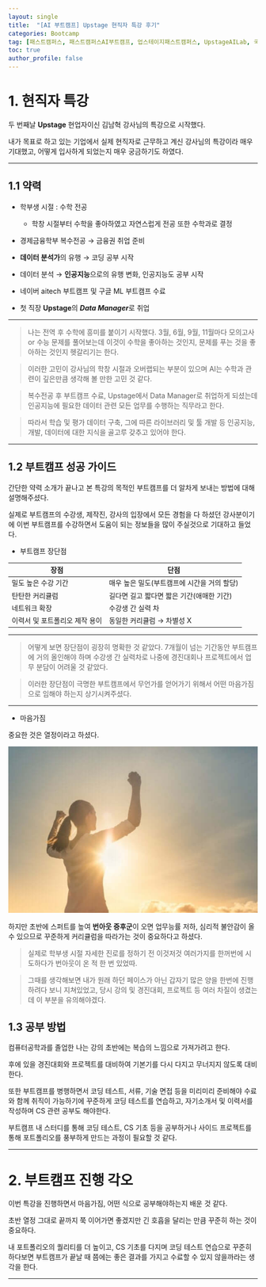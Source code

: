 ```yaml
---
layout: single
title:  "[AI 부트캠프] Upstage 현직자 특강 후기"
categories: Bootcamp
tag: [패스트캠퍼스, 패스트캠퍼스AI부트캠프, 업스테이지패스트캠퍼스, UpstageAILab, 국비지원, 패스트캠퍼스업스테이지에이아이랩, 패스트캠퍼스업스테이지부트캠프]
toc: true
author_profile: false
---
```


<head>
  <style>
    table.dataframe {
      white-space: normal;
      width: 100%;
      height: 240px;
      display: block;
      overflow: auto;
      font-family: Arial, sans-serif;
      font-size: 0.9rem;
      line-height: 20px;
      text-align: center;
      border: 0px !important;
    }

    table.dataframe th {
      text-align: center;
      font-weight: bold;
      padding: 8px;
    }

    table.dataframe td {
      text-align: center;
      padding: 8px;
    }

    table.dataframe tr:hover {
      background: #b8d1f3; 
    }

    .output_prompt {
      overflow: auto;
      font-size: 0.9rem;
      line-height: 1.45;
      border-radius: 0.3rem;
      -webkit-overflow-scrolling: touch;
      padding: 0.8rem;
      margin-top: 0;
      margin-bottom: 15px;
      font: 1rem Consolas, "Liberation Mono", Menlo, Courier, monospace;
      color: $code-text-color;
      border: solid 1px $border-color;
      border-radius: 0.3rem;
      word-break: normal;
      white-space: pre;
    }

  .dataframe tbody tr th:only-of-type {
      vertical-align: middle;
  }

  .dataframe tbody tr th {
      vertical-align: top;
  }

  .dataframe thead th {
      text-align: center !important;
      padding: 8px;
  }

  .page__content p {
      margin: 0 0 0px !important;
  }

  .page__content p > strong {
    font-size: 0.8rem !important;
  }

  </style>
</head>


# 1. 현직자 특강


두 번째날 **Upstage** 현업자이신 김남혁 강사님의 특강으로 시작했다.



내가 목표로 하고 있는 기업에서 실제 현직자로 근무하고 계신 강사님의 특강이라 매우 기대했고, 어떻게 입사하게 되었는지 매우 궁금하기도 하였다.



***


## 1.1 약력


- 학부생 시절 : 수학 전공

    - 학창 시절부터 수학을 좋아하였고 자연스럽게 전공 또한 수학과로 결정



- 경제금융학부 복수전공 → 금융권 취업 준비

- **데이터 분석가**의 유행 → 코딩 공부 시작

- 데이터 분석 → **인공지능**으로의 유행 변화, 인공지능도 공부 시작

- 네이버 aitech 부트캠프 및 구글 ML 부트캠프 수료

- 첫 직장 **Upstage**의 ***Data Manager***로 취업



***


> 나는 전역 후 수학에 흥미를 붙이기 시작했다. 3월, 6월, 9월, 11월마다 모의고사 or 수능 문제를 풀어보는데 이것이 수학을 좋아하는 것인지, 문제를 푸는 것을 좋아하는 것인지 헷갈리기는 한다.

>

> 이러한 고민이 강사님의 학창 시절과 오버랩되는 부분이 있으며 AI는 수학과 관련이 깊은만큼 생각해 볼 만한 고민 것 같다.

>

> 복수전공 후 부트캠프 수료, Upstage에서 Data Manager로 취업하게 되셨는데 인공지능에 필요한 데이터 관련 모든 업무를 수행하는 직무라고 한다.

>

> 따라서 학습 및 평가 데이터 구축, 그에 따른 라이브러리 및 툴 개발 등 인공지능, 개발, 데이터에 대한 지식을 골고루 갖추고 있어야 한다.



***


## 1.2 부트캠프 성공 가이드


간단한 약력 소개가 끝나고 본 특강의 목적인 부트캠프를 더 알차게 보내는 방법에 대해 설명해주셨다.



실제로 부트캠프의 수강생, 제작진, 강사의 입장에서 모든 경험을 다 하셨던 강사분이기에 이번 부트캠프를 수강하면서 도움이 되는 정보들을 많이 주실것으로 기대하고 들었다.


- 부트캠프 장단점



| 장점 | 단점 |
|--------|--------|
| 밀도 높은 수강 기간 | 매우 높은 밀도(부트캠프에 시간을 거의 할당) |
| 탄탄한 커리큘럼 | 길다면 길고 짧다면 짧은 기간(애매한 기간) |
| 네트워크 확장 | 수강생 간 실력 차 |
| 이력서 및 포트폴리오 제작 용이 | 동일한 커리큘럼 → 차별성 X |



***



> 어떻게 보면 장단점이 굉장히 명확한 것 같았다. 7개월이 넘는 기간동안 부트캠프에 거의 올인해야 하며 수강생 간 실력차로 나중에 경진대회나 프로젝트에서 업무 분담이 어려울 것 같았다.

>

> 이러한 장단점이 극명한 부트캠프에서 무언가를 얻어가기 위해서 어떤 마음가짐으로 임해야 하는지 상기시켜주셨다.



***


- 마음가짐



중요한 것은 열정이라고 하셨다.



![image.png](https://github.com/lIllIlIIIll/Leeinformation.github.io/blob/master/_posts/image/Bootcamp/열정.jpg?raw=true)



하지만 초반에 스퍼트를 높여 **번아웃 증후군**이 오면 업무능률 저하, 심리적 불안감이 올 수 있으므로 꾸준하게 커리큘럼을 따라가는 것이 중요하다고 하셨다.



> 실제로 학부생 시절 자세한 진로를 정하기 전 이것저것 여러가지를 한꺼번에 시도하다가 번아웃이 온 적 한 번 있었따.

>

> 그때를 생각해보면 내가 원래 하던 페이스가 아닌 갑자기 많은 양을 한번에 진행하려다 보니 지쳐있었고, 당시 강의 및 경진대회, 프로젝트 등 여러 차질이 생겼는데 이 부분을 유의해야겠다.


## 1.3 공부 방법


컴퓨터공학과를 졸업한 나는 강의 초반에는 복습의 느낌으로 가져가려고 한다.



후에 있을 경진대회와 프로젝트를 대비하여 기본기를 다시 다지고 무너지지 않도록 대비한다.



또한 부트캠프를 병행하면서 코딩 테스트, 서류, 기술 면접 등을 미리미리 준비해야 수료와 함께 취직이 가능하기에 꾸준하게 코딩 테스트를 연습하고, 자기소개서 및 이력서를 작성하며 CS 관련 공부도 해야한다.



부트캠프 내 스터디를 통해 코딩 테스트, CS 기초 등을 공부하거나 사이드 프로젝트를 통해 포트폴리오를 풍부하게 만드는 과정이 필요할 것 같다.



***


# 2. 부트캠프 진행 각오


이번 특강을 진행하면서 마음가짐, 어떤 식으로 공부해야하는지 배운 것 같다.



초반 열정 그대로 끝까지 쭉 이어가면 좋겠지만 긴 호흡을 달리는 만큼 꾸준히 하는 것이 중요하다.



내 포트폴리오의 퀄리티를 더 높이고, CS 기초를 다지며 코딩 테스트 연습으로 꾸준히 하다보면 부트캠프가 끝날 때 쯤에는 좋은 결과를 가지고 수료할 수 있지 않을까라는 생각을 한다.



***

